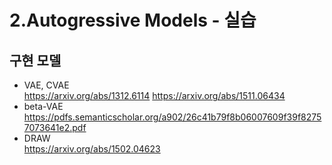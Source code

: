 # 2.Autogressive Models - 실습
## 구현 모델
  + VAE, CVAE </br>
  https://arxiv.org/abs/1312.6114
  https://arxiv.org/abs/1511.06434
  + beta-VAE </br>
  https://pdfs.semanticscholar.org/a902/26c41b79f8b06007609f39f82757073641e2.pdf
  + DRAW </br>
  https://arxiv.org/abs/1502.04623
